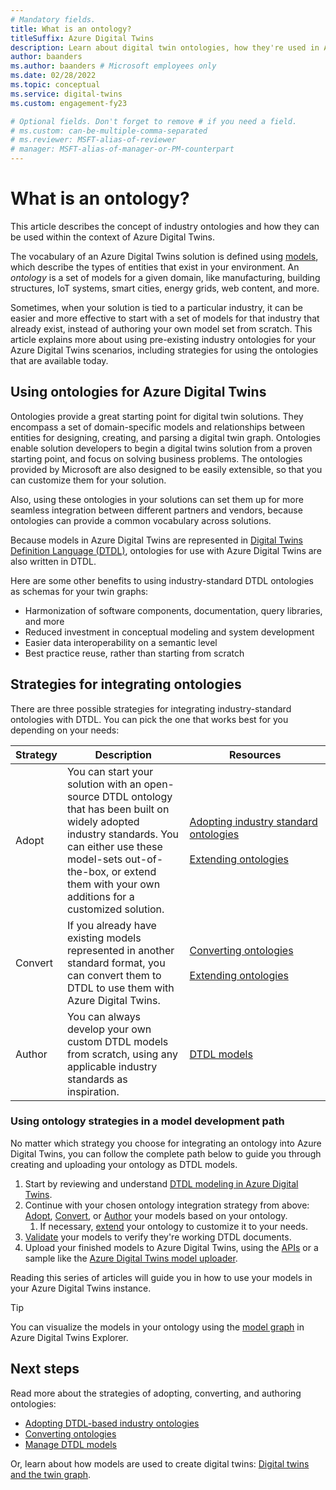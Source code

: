 ```yaml
---
# Mandatory fields.
title: What is an ontology?
titleSuffix: Azure Digital Twins
description: Learn about digital twin ontologies, how they're used in Azure Digital Twins, and how these DTDL ontologies can be used for modeling in the context of certain industries.
author: baanders
ms.author: baanders # Microsoft employees only
ms.date: 02/28/2022
ms.topic: conceptual
ms.service: digital-twins
ms.custom: engagement-fy23

# Optional fields. Don't forget to remove # if you need a field.
# ms.custom: can-be-multiple-comma-separated
# ms.reviewer: MSFT-alias-of-reviewer
# manager: MSFT-alias-of-manager-or-PM-counterpart
---
```


# What is an ontology? 

This article describes the concept of industry ontologies and how they can be used within the context of Azure Digital Twins.

The vocabulary of an Azure Digital Twins solution is defined using [models](concepts-models.md), which describe the types of entities that exist in your environment. An *ontology* is a set of models for a given domain, like manufacturing, building structures, IoT systems, smart cities, energy grids, web content, and more.

Sometimes, when your solution is tied to a particular industry, it can be easier and more effective to start with a set of models for that industry that already exist, instead of authoring your own model set from scratch. This article explains more about using pre-existing industry ontologies for your Azure Digital Twins scenarios, including strategies for using the ontologies that are available today.

## Using ontologies for Azure Digital Twins

Ontologies provide a great starting point for digital twin solutions. They encompass a set of domain-specific models and relationships between entities for designing, creating, and parsing a digital twin graph. Ontologies enable solution developers to begin a digital twins solution from a proven starting point, and focus on solving business problems. The ontologies provided by Microsoft are also designed to be easily extensible, so that you can customize them for your solution. 

Also, using these ontologies in your solutions can set them up for more seamless integration between different partners and vendors, because ontologies can provide a common vocabulary across solutions.

Because models in Azure Digital Twins are represented in [Digital Twins Definition Language (DTDL)](https://github.com/Azure/opendigitaltwins-dtdl/blob/master/DTDL/v2/DTDL.v2.md), ontologies for use with Azure Digital Twins are also written in DTDL. 

Here are some other benefits to using industry-standard DTDL ontologies as schemas for your twin graphs:
* Harmonization of software components, documentation, query libraries, and more
* Reduced investment in conceptual modeling and system development
* Easier data interoperability on a semantic level
* Best practice reuse, rather than starting from scratch

## Strategies for integrating ontologies

There are three possible strategies for integrating industry-standard ontologies with DTDL. You can pick the one that works best for you depending on your needs:

| Strategy | Description | Resources |
| --- | --- | --- |
| Adopt | You can start your solution with an open-source DTDL ontology that has been built on widely adopted industry standards. You can either use these model-sets out-of-the-box, or extend them with your own additions for a customized solution. | [Adopting&nbsp;industry&nbsp;standard ontologies](concepts-ontologies-adopt.md)<br><br>[Extending&nbsp;ontologies](concepts-ontologies-extend.md) |
| Convert | If you already have existing models represented in another standard format, you can convert them to DTDL to use them with Azure Digital Twins. | [Converting&nbsp;ontologies](concepts-ontologies-convert.md)<br><br>[Extending&nbsp;ontologies](concepts-ontologies-extend.md) |
| Author | You can always develop your own custom DTDL models from scratch, using any applicable industry standards as inspiration. | [DTDL models](concepts-models.md) |

### Using ontology strategies in a model development path

No matter which strategy you choose for integrating an ontology into Azure Digital Twins, you can follow the complete path below to guide you through creating and uploading your ontology as DTDL models.

1. Start by reviewing and understand [DTDL modeling in Azure Digital Twins](concepts-models.md).
1. Continue with your chosen ontology integration strategy from above: [Adopt](concepts-ontologies-adopt.md), [Convert](concepts-ontologies-convert.md), or [Author](concepts-models.md) your models based on your ontology.
    1. If necessary, [extend](concepts-ontologies-extend.md) your ontology to customize it to your needs.
1. [Validate](how-to-parse-models.md) your models to verify they're working DTDL documents.
1. Upload your finished models to Azure Digital Twins, using the [APIs](how-to-manage-model.md#upload-models) or a sample like the [Azure Digital Twins model uploader](https://github.com/Azure/opendigitaltwins-tools/tree/master/ADTTools#uploadmodels).

Reading this series of articles will guide you in how to use your models in your Azure Digital Twins instance. 

>[!TIP]
> You can visualize the models in your ontology using the [model graph](how-to-use-azure-digital-twins-explorer.md#explore-models-and-the-model-graph) in Azure Digital Twins Explorer.

## Next steps

Read more about the strategies of adopting, converting, and authoring ontologies:
* [Adopting DTDL-based industry ontologies](concepts-ontologies-adopt.md)
* [Converting ontologies](concepts-ontologies-convert.md)
* [Manage DTDL models](how-to-manage-model.md)

Or, learn about how models are used to create digital twins: [Digital twins and the twin graph](concepts-twins-graph.md).